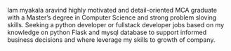Iam myakala aravind highly motivated and detail-oriented MCA graduate with a Master’s degree in Computer Science and 
strong problem sloving skills. Seeking a python developer or fullstack developer jobs based on my knowledge on python Flask and 
mysql database to support informed business decisions and where leverage my skills to growth of company.

<!---
Myakalaa/Myakalaa is a ✨ special ✨ repository because its `README.md` (this file) appears on your GitHub profile.
You can click the Preview link to take a look at your changes.
--->
